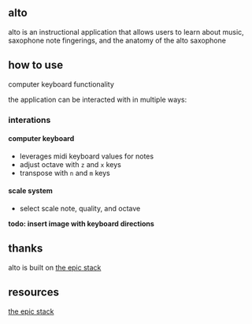 ## alto

alto is an instructional application that allows users to learn about music,
saxophone note fingerings, and the anatomy of the alto saxophone

## how to use

computer keyboard functionality

the application can be interacted with in multiple ways:
### interations
#### computer keyboard
- leverages midi keyboard values for notes
- adjust octave with `z` and `x` keys
- transpose with `n` and `m` keys
  
#### scale system
- select scale note, quality, and octave

**todo: insert image with keyboard directions**

## thanks

alto is built on [the epic stack](https://www.epicweb.dev/epic-stack)

## resources

[the epic stack](https://www.epicweb.dev/epic-stack)

<!-- Add sax resources -->
